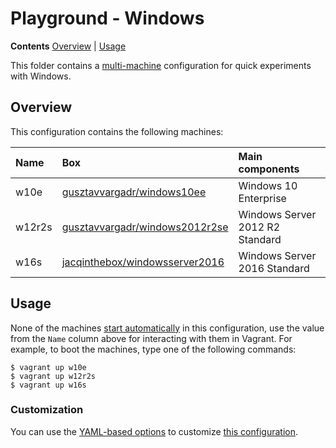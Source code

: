# Playground - Windows

**Contents** [Overview] | [Usage]  

This folder contains a [multi-machine][VagrantMultiMachine] configuration for quick experiments with Windows.

## Overview

This configuration contains the following machines:

Name | Box | Main components
:--- | :--- | :---
w10e | [gusztavvargadr/windows10ee] | Windows 10 Enterprise
w12r2s | [gusztavvargadr/windows2012r2se] | Windows Server 2012 R2 Standard
w16s | [jacqinthebox/windowsserver2016] | Windows Server 2016 Standard

## Usage

None of the machines [start automatically][VagrantAutostart] in this configuration, use the value from the `Name` column above for interacting with them in Vagrant. For example, to boot the machines, type one of the following commands:

```
$ vagrant up w10e
$ vagrant up w12r2s
$ vagrant up w16s
```

### Customization

You can use the [YAML-based options][Samples] to customize [this configuration][YAML].

[Overview]: #overview
[Usage]: #usage

[gusztavvargadr/windows10ee]: https://atlas.hashicorp.com/gusztavvargadr/boxes/windows10ee
[gusztavvargadr/windows2012r2se]: https://atlas.hashicorp.com/gusztavvargadr/boxes/windows2012r2se
[jacqinthebox/windowsserver2016]: https://atlas.hashicorp.com/jacqinthebox/boxes/windowsserver2016

[VagrantMultiMachine]: https://www.vagrantup.com/docs/multi-machine/
[VagrantAutostart]: https://www.vagrantup.com/docs/multi-machine/#autostart-machines

[Samples]: ../../../samples
[YAML]: vagrant.yml

